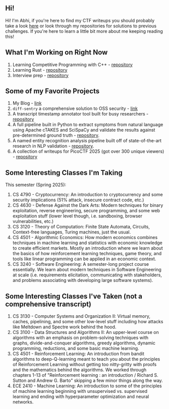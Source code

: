 ## Hi!
Hi! I'm Abhi, if you're here to find my CTF writeups you should probably take a look [here](https://habichuela.pages.dev) or look through my repositories for solutions to previous challenges. If you're here to learn a little bit more about me keeping reading this!

## What I'm Working on Right Now
1. Learning Competitive Programming with C++ - [repository](https://github.com/asatpathy314/competitive-programming)
2. Learning Rust - [repository](https://github.com/asatpathy314/learning-rust)
3. Interview prep - [repository](https://github.com/asatpathy314/leetcode)

## Some of my Favorite Projects
1. My Blog - [link](https://habichuela.pages.dev)
2. `diff-sentry` a comprehensive solution to OSS security - [link](https://diff-sentry.tech)
3. A transcript timestamp annotator tool built for busy researchers - [repository](https://github.com/asatpathy314/transcript-timestamp-annotator)
4. A full pipeline built in Python to extract symptoms from natural language using Apache cTAKES and SciSpaCy and validate the results against pre-determined ground truth - [repository](https://github.com/asatpathy314/cTAKES-SciSpaCy-symptom-extractor).
5. A named entity recognition analysis pipeline built off of state-of-the-art research in NLP validation - [repository](https://github.com/asatpathy314/ner-model-analysis-for-ems).
6. A collection of writeups for PicoCTF 2025 (got over 300 unique viewers) - [repository](https://github.com/asatpathy314/picoctf-2025)

## Some Interesting Classes I'm Taking
This semester (Spring 2025):
1. CS 4790 - Cryptocurrency: An introduction to cryptocurrency and some security implications (51% attack, insecure contract code, etc.)
2. CS 4630 - Defense Against the Dark Arts: Modern techniques for binary exploitation, reverse engineering, secure programming, and some web exploitation stuff (lower level though, i.e. sandboxing, browser vulnerabilities, etc.)
3. CS 3120 - Theory of Computation: Finite State Automata, Circuits, Context-free languages, Turing machines, just the usual.
4. CS 4501 - Algorithmic Economics: How modern economics combines techniques in machine learning and statistics with economic knowledge to create efficient markets. Mostly an introduction where we learn about the basics of how reinforcement learning techniques, game theory, and tools like linear programming can be applied in an economic context.
5. CS 3240 - Software Engineering: A semester-long project course essentially. We learn about modern techniques in Software Engineering at scale (i.e. requirements elicitation, communicating with stakeholders, and problems associating with developing large software systems).

## Some Interesting Classes I've Taken (not a comprehensive transcript)
1. CS 3130 - Computer Systems and Organization II: Virtual memory, caches, pipelining, and some other low-level stuff including how attacks like Meltdown and Spectre work behind the hood.
2. CS 3100 - Data Structures and Algorithms II: An upper-level course on algorithms with an emphasis on problem-solving techniques with graphs, divide-and-conquer algorithms, greedy algorithms, dynamic programming, reductions, and some basic machine learning.
3. CS 4501 - Reinforcement Learning: An introduction from bandit algorithms to deep-Q-learning meant to teach you about the principles of Reinforcement Learning without getting too nitty-gritty with proofs and the mathematics behind the algorithms. We worked through chapters 1-13 of "Reinforcement learning : an introduction / Richard S. Sutton and Andrew G. Barto" skipping a few minor things along the way.
4. ECE 2410 - Machine Learning: An introduction to some of the principles of machine learning beginning with unsupervised vs. supervised learning and ending with hyperparameter optimization and neural networks.
